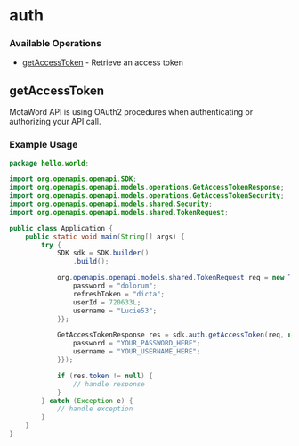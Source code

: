 # auth

### Available Operations

* [getAccessToken](#getaccesstoken) - Retrieve an access token

## getAccessToken

MotaWord API is using OAuth2 procedures when authenticating or authorizing your API call.


### Example Usage

```java
package hello.world;

import org.openapis.openapi.SDK;
import org.openapis.openapi.models.operations.GetAccessTokenResponse;
import org.openapis.openapi.models.operations.GetAccessTokenSecurity;
import org.openapis.openapi.models.shared.Security;
import org.openapis.openapi.models.shared.TokenRequest;

public class Application {
    public static void main(String[] args) {
        try {
            SDK sdk = SDK.builder()
                .build();

            org.openapis.openapi.models.shared.TokenRequest req = new TokenRequest("totam", "porro") {{
                password = "dolorum";
                refreshToken = "dicta";
                userId = 720633L;
                username = "Lucie53";
            }};            

            GetAccessTokenResponse res = sdk.auth.getAccessToken(req, new GetAccessTokenSecurity("hic", "optio") {{
                password = "YOUR_PASSWORD_HERE";
                username = "YOUR_USERNAME_HERE";
            }});

            if (res.token != null) {
                // handle response
            }
        } catch (Exception e) {
            // handle exception
        }
    }
}
```
